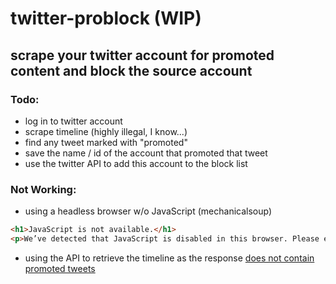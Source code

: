 # twitter-problock (WIP)

## scrape your twitter account for promoted content and block the source account

### Todo:

* log in to twitter account
* scrape timeline (highly illegal, I know...)
* find any tweet marked with "promoted"
* save the name / id of the account that promoted that tweet
* use the twitter API to add this account to the block list

### Not Working:

* using a headless browser w/o JavaScript (mechanicalsoup)

```html
<h1>JavaScript is not available.</h1>
<p>We’ve detected that JavaScript is disabled in this browser. Please enable JavaScript or switch to a supported browser to continue using twitter.com. You can see a list of supported browsers in our Help Center.</p>
```

* using the API to retrieve the timeline as the response [does not contain promoted tweets](https://stackoverflow.com/questions/54081154/twitter-api-how-to-retrieve-timeline-including-promoted-or-sponsored-tweets)
